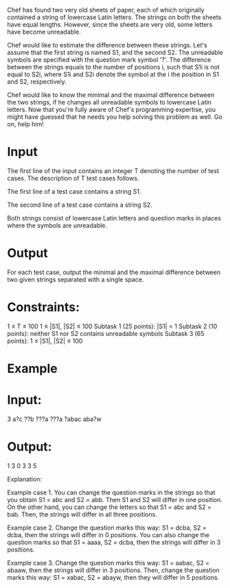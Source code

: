 Chef has found two very old sheets of paper, each of which originally contained a string of lowercase Latin letters. The strings on both the sheets have equal lengths. However, since the sheets are very old, some letters have become unreadable.

Chef would like to estimate the difference between these strings. Let's assume that the first string is named S1, and the second S2. The unreadable symbols are specified with the question mark symbol '?'. The difference between the strings equals to the number of positions i, such that S1i is not equal to S2i, where S1i and S2i denote the symbol at the i the position in S1 and S2, respectively.

Chef would like to know the minimal and the maximal difference between the two strings, if he changes all unreadable symbols to lowercase Latin letters. Now that you're fully aware of Chef's programming expertise, you might have guessed that he needs you help solving this problem as well. Go on, help him!

# Input
The first line of the input contains an integer T denoting the number of test cases. The description of T test cases follows.

The first line of a test case contains a string S1.

The second line of a test case contains a string S2.

Both strings consist of lowercase Latin letters and question marks in places where the symbols are unreadable.

# Output
For each test case, output the minimal and the maximal difference between two given strings separated with a single space.

# Constraints:

1 ≤ T ≤ 100
1 ≤ |S1|, |S2| ≤ 100
Subtask 1 (25 points): |S1| = 1
Subtask 2 (10 points): neither S1 nor S2 contains unreadable symbols
Subtask 3 (65 points): 1 ≤ |S1|, |S2| ≤ 100

# Example

# Input:

3
a?c
??b
???a
???a
?abac
aba?w

# Output:
1 3
0 3
3 5

Explanation:

Example case 1. You can change the question marks in the strings so that you obtain S1 = abc and S2 = abb. Then S1 and S2 will differ in one position. On the other hand, you can change the letters so that S1 = abc and S2 = bab. Then, the strings will differ in all three positions.

Example case 2. Change the question marks this way: S1 = dcba, S2 = dcba, then the strings will differ in 0 positions. You can also change the question marks so that S1 = aaaa, S2 = dcba, then the strings will differ in 3 positions.

Example case 3. Change the question marks this way: S1 = aabac, S2 = abaaw, then the strings will differ in 3 positions. Then, change the question marks this way: S1 = xabac, S2 = abayw, then they will differ in 5 positions.
